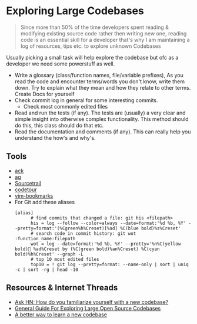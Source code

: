 # Exploring Large Codebases
<!-- **_Posted on 25 May, 2021_** -->

> Since more than 50% of the time developers spent reading & modifying existing source code rather then writing new one, reading code is an essential skill for a developer that's why I am maintaining a log of resources, tips etc. to explore unknown Codebases

Usually picking a small task will help explore the codebase but ofc as a developer we need some powerstuff as well.
	
- Write a glossary (class/function names, file/variable prefixes), As you read the code and encounter terms/words you don't know, write them down. Try to explain what they mean and how they relate to other terms. Create Docs for yourself
- Check commit log in general for some interesting commits.
  - Check most commonly edited files
- Read and run the tests (if any). The tests are (usually) a very clear and simple insight into otherwise complex functionality. This method should do this, this class should do that etc.
- Read the documentation and comments (if any). This can really help you understand the how's and why's.


## Tools
- [ack](https://github.com/beyondgrep/ack3)
- [ag](https://github.com/ggreer/the_silver_searcher)
- [Sourcetrail](https://www.sourcetrail.com/)
- [codetour](https://aka.ms/codetour)
- [vim-bookmarks](https://github.com/MattesGroeger/vim-bookmarks)
- For Git add these aliases
  ```gitconfig
  [alias]
        # find commits that changed a file: git his <filepath>
        his = log --follow --color=always --date=format:'%d %b, %Y' --pretty=format:'(%Cgreen%h%Creset)[%ad] %C(blue bold)%s%Creset'
        # search code in commit history: git wot :function_name:filepath
        wot = log --date=format:'%d %b, %Y' --pretty='%n%C(yellow bold)📅️ %ad%Creset by (%C(green bold)%an%Creset) %C(cyan bold)%h%Creset' --graph -L
        # top 10 most edited files
        top10 = ! git log --pretty=format: --name-only | sort | uniq -c | sort -rg | head -10
  ```


## Resources & Internet Threads
- [Ask HN: How do you familiarize yourself with a new codebase?](https://news.ycombinator.com/item?id=9784008)
- [General Guide For Exploring Large Open Source Codebases](https://pncnmnp.github.io/blogs/oss-guide.html)
- [A better way to learn a new codebase](https://xdg.me/learn-a-new-codebase/)
